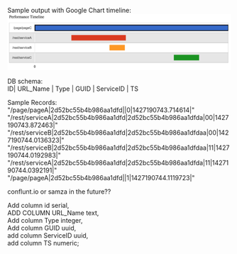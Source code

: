 Sample output with Google Chart timeline:
![SOA_Tracer_Timeline](https://github.com/joychester/soa_tracer_poc/blob/master/gchart_timing.png)

DB schema:  
ID| URL_Name | Type | GUID | ServiceID | TS

Sample Records:  
"/page/pageA|2d52bc55b4b986aa1dfd||0|1427190743.714614|"
"/rest/serviceA|2d52bc55b4b986aa1dfd|2d52bc55b4b986aa1dfda|00|1427190743.872463|"
"/rest/serviceB|2d52bc55b4b986aa1dfd|2d52bc55b4b986aa1dfdaa|00|1427190744.0136323|"
"/rest/serviceB|2d52bc55b4b986aa1dfd|2d52bc55b4b986aa1dfdaa|11|1427190744.0192983|"
"/rest/serviceA|2d52bc55b4b986aa1dfd|2d52bc55b4b986aa1dfda|11|1427190744.0392191|"
"/page/pageA|2d52bc55b4b986aa1dfd||1|1427190744.1119723|"

conflunt.io or samza in the future??

Add column id serial,  
ADD COLUMN URL_Name text,  
Add column Type integer,  
Add column GUID uuid,   
add column ServiceID uuid,   
add column TS  numeric;  
